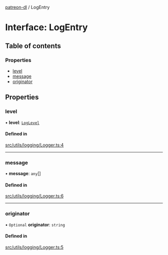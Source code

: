 [patreon-dl](../README.md) / LogEntry

# Interface: LogEntry

## Table of contents

### Properties

- [level](LogEntry.md#level)
- [message](LogEntry.md#message)
- [originator](LogEntry.md#originator)

## Properties

### level

• **level**: [`LogLevel`](../README.md#loglevel)

#### Defined in

[src/utils/logging/Logger.ts:4](https://github.com/patrickkfkan/patreon-dl/blob/0767bc1/src/utils/logging/Logger.ts#L4)

___

### message

• **message**: `any`[]

#### Defined in

[src/utils/logging/Logger.ts:6](https://github.com/patrickkfkan/patreon-dl/blob/0767bc1/src/utils/logging/Logger.ts#L6)

___

### originator

• `Optional` **originator**: `string`

#### Defined in

[src/utils/logging/Logger.ts:5](https://github.com/patrickkfkan/patreon-dl/blob/0767bc1/src/utils/logging/Logger.ts#L5)
